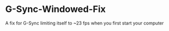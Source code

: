 # G-Sync-Windowed-Fix
A fix for G-Sync limiting itself to ~23 fps when you first start your computer
